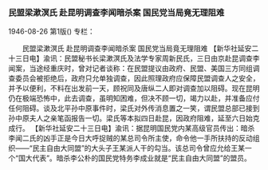 ### 民盟梁漱溟氏  赴昆明调查李闻暗杀案  国民党当局竟无理阻难

1946-08-26
第1版()
专栏：

　　民盟梁漱溟氏
    赴昆明调查李闻暗杀案
    国民党当局竟无理阻难
    【新华社延安二十三日电】渝讯：民盟秘书长梁漱溟氏及法学专家周新民氏，三日由京赴昆调查李闻案，当途经重庆时，曾对记者谈称：在民盟提议由政府、民盟、美国三方同组调查委员会被拒绝后，政府只允单独调查，因此照理政府应保障民盟调查人之安全，并予以便利，不料在出发前一天，顾祝同及唐纵二人即对调查加以阻碍。现在昆明仍在极端恐怖中，此去调查，虽明知困难，但决不顾一切，竭力以赴，并准备应付任何阻碍。谈及北平孙中原事件时，梁氏对外传消息置之一笑，谓民盟总部已接到孙中原夫人之亲笔函报告一切。梁氏等本拟四日赴昆，因政府阻难，延至六日始克成行。
    【新华社延安二十三日电】渝讯：据昆明国民党内某高级官员传出：暗杀李闻二氏的凶手正是今日大呼捉贼的某总司令所主使，命令他一手所扶持的反动组织——“民主自由大同盟”的大头子王某派人干的勾当。该总司令曾应允给王某一个“国大代表”。暗杀李公朴的国民党特务李成业就是“民主自由大同盟”的盟员。
